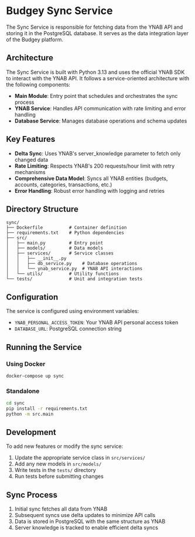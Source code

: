 # Budgey Sync Service

The Sync Service is responsible for fetching data from the YNAB API and storing it in the PostgreSQL database. It serves as the data integration layer of the Budgey platform.

## Architecture

The Sync Service is built with Python 3.13 and uses the official YNAB SDK to interact with the YNAB API. It follows a service-oriented architecture with the following components:

- **Main Module**: Entry point that schedules and orchestrates the sync process
- **YNAB Service**: Handles API communication with rate limiting and error handling
- **Database Service**: Manages database operations and schema updates

## Key Features

- **Delta Sync**: Uses YNAB's server_knowledge parameter to fetch only changed data
- **Rate Limiting**: Respects YNAB's 200 requests/hour limit with retry mechanisms
- **Comprehensive Data Model**: Syncs all YNAB entities (budgets, accounts, categories, transactions, etc.)
- **Error Handling**: Robust error handling with logging and retries

## Directory Structure

```
sync/
├── Dockerfile          # Container definition
├── requirements.txt    # Python dependencies
├── src/
│   ├── main.py         # Entry point
│   ├── models/         # Data models
│   ├── services/       # Service classes
│   │   ├── __init__.py
│   │   ├── db_service.py    # Database operations
│   │   └── ynab_service.py  # YNAB API interactions
│   └── utils/          # Utility functions
└── tests/              # Unit and integration tests
```

## Configuration

The service is configured using environment variables:

- `YNAB_PERSONAL_ACCESS_TOKEN`: Your YNAB API personal access token
- `DATABASE_URL`: PostgreSQL connection string

## Running the Service

### Using Docker

```bash
docker-compose up sync
```

### Standalone

```bash
cd sync
pip install -r requirements.txt
python -m src.main
```

## Development

To add new features or modify the sync service:

1. Update the appropriate service class in `src/services/`
2. Add any new models in `src/models/`
3. Write tests in the `tests/` directory
4. Run tests before submitting changes

## Sync Process

1. Initial sync fetches all data from YNAB
2. Subsequent syncs use delta updates to minimize API calls
3. Data is stored in PostgreSQL with the same structure as YNAB
4. Server knowledge is tracked to enable efficient delta syncs
